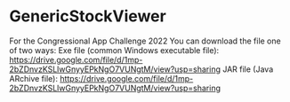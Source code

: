 # GenericStockViewer
For the Congressional App Challenge 2022
You can download the file one of two ways:
Exe file (common Windows executable file): https://drive.google.com/file/d/1mp-2bZDnvzKSLlwGnyyEPkNgO7VUNgtM/view?usp=sharing
JAR file (Java ARchive file): https://drive.google.com/file/d/1mp-2bZDnvzKSLlwGnyyEPkNgO7VUNgtM/view?usp=sharing
